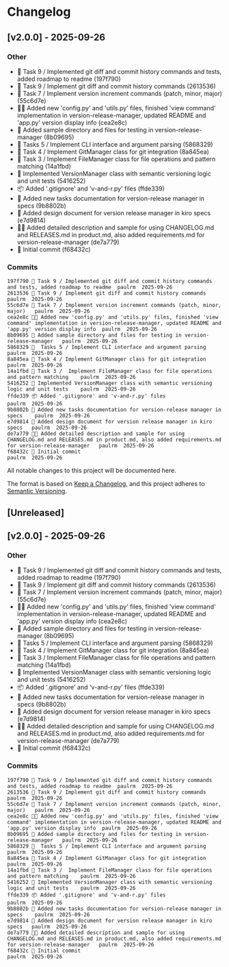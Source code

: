# Changelog
## [v2.0.0] - 2025-09-26
### Other
- 🔧 Task 9 / Implemented git diff and commit history commands and tests, added roadmap to readme (197f790)
- 🚀 Task 9 / Implement git diff and commit history commands (2613536)
- 🚀 Task 7 / Implement version increment commands (patch, minor, major) (55c6d7e)
- 📂✅ Added new 'config.py' and 'utils.py' files, finished 'view command' implementation in version-release-manager, updated README and 'app.py' version display info (cea2e8c)
- 📁 Added sample directory and files for testing in version-release-manager (8b09695)
- 🚀  Tasks 5 / Implement CLI interface and argument parsing (5868329)
- 🚀 Task 4 / Implement GitManager class for git integration (8a845ea)
- 🚀 Task 3 /  Implement FileManager class for file operations and pattern matching (14a1fbd)
- 🚀 Implemented VersionManager class with semantic versioning logic and unit tests (5416252)
- 📦 Added '.gitignore' and 'v-and-r.py' files (ffde339)
- 📝 Added new tasks documentation for version-release manager in specs (9b8802b)
- 📝 Added design document for version release manager in kiro specs (e7d9814)
- 📝✨ Added detailed description and sample for using CHANGELOG.md and RELEASES.md in product.md, also added requirements.md for version-release-manager (de7a779)
- 🚀 Initial commit (f68432c)

### Commits
```
197f790 🔧 Task 9 / Implemented git diff and commit history commands and tests, added roadmap to readme	paulrm	2025-09-26
2613536 🚀 Task 9 / Implement git diff and commit history commands   	paulrm	2025-09-26
55c6d7e 🚀 Task 7 / Implement version increment commands (patch, minor, major)	paulrm	2025-09-26
cea2e8c 📂✅ Added new 'config.py' and 'utils.py' files, finished 'view command' implementation in version-release-manager, updated README and 'app.py' version display info	paulrm	2025-09-26
8b09695 📁 Added sample directory and files for testing in version-release-manager	paulrm	2025-09-26
5868329 🚀  Tasks 5 / Implement CLI interface and argument parsing   	paulrm	2025-09-26
8a845ea 🚀 Task 4 / Implement GitManager class for git integration   	paulrm	2025-09-26
14a1fbd 🚀 Task 3 /  Implement FileManager class for file operations and pattern matching	paulrm	2025-09-26
5416252 🚀 Implemented VersionManager class with semantic versioning logic and unit tests	paulrm	2025-09-26
ffde339 📦 Added '.gitignore' and 'v-and-r.py' files                 	paulrm	2025-09-26
9b8802b 📝 Added new tasks documentation for version-release manager in specs	paulrm	2025-09-26
e7d9814 📝 Added design document for version release manager in kiro specs	paulrm	2025-09-26
de7a779 📝✨ Added detailed description and sample for using CHANGELOG.md and RELEASES.md in product.md, also added requirements.md for version-release-manager	paulrm	2025-09-26
f68432c 🚀 Initial commit                                            	paulrm	2025-09-26
```

All notable changes to this project will be documented here.

The format is based on [Keep a Changelog](https://keepachangelog.com/en/1.0.0/),
and this project adheres to [Semantic Versioning](https://semver.org/spec/v2.0.0.html).

## [Unreleased]

## [v2.0.0] - 2025-09-26
### Other
- 🔧 Task 9 / Implemented git diff and commit history commands and tests, added roadmap to readme (197f790)
- 🚀 Task 9 / Implement git diff and commit history commands (2613536)
- 🚀 Task 7 / Implement version increment commands (patch, minor, major) (55c6d7e)
- 📂✅ Added new 'config.py' and 'utils.py' files, finished 'view command' implementation in version-release-manager, updated README and 'app.py' version display info (cea2e8c)
- 📁 Added sample directory and files for testing in version-release-manager (8b09695)
- 🚀  Tasks 5 / Implement CLI interface and argument parsing (5868329)
- 🚀 Task 4 / Implement GitManager class for git integration (8a845ea)
- 🚀 Task 3 /  Implement FileManager class for file operations and pattern matching (14a1fbd)
- 🚀 Implemented VersionManager class with semantic versioning logic and unit tests (5416252)
- 📦 Added '.gitignore' and 'v-and-r.py' files (ffde339)
- 📝 Added new tasks documentation for version-release manager in specs (9b8802b)
- 📝 Added design document for version release manager in kiro specs (e7d9814)
- 📝✨ Added detailed description and sample for using CHANGELOG.md and RELEASES.md in product.md, also added requirements.md for version-release-manager (de7a779)
- 🚀 Initial commit (f68432c)

### Commits
```
197f790 🔧 Task 9 / Implemented git diff and commit history commands and tests, added roadmap to readme	paulrm	2025-09-26
2613536 🚀 Task 9 / Implement git diff and commit history commands   	paulrm	2025-09-26
55c6d7e 🚀 Task 7 / Implement version increment commands (patch, minor, major)	paulrm	2025-09-26
cea2e8c 📂✅ Added new 'config.py' and 'utils.py' files, finished 'view command' implementation in version-release-manager, updated README and 'app.py' version display info	paulrm	2025-09-26
8b09695 📁 Added sample directory and files for testing in version-release-manager	paulrm	2025-09-26
5868329 🚀  Tasks 5 / Implement CLI interface and argument parsing   	paulrm	2025-09-26
8a845ea 🚀 Task 4 / Implement GitManager class for git integration   	paulrm	2025-09-26
14a1fbd 🚀 Task 3 /  Implement FileManager class for file operations and pattern matching	paulrm	2025-09-26
5416252 🚀 Implemented VersionManager class with semantic versioning logic and unit tests	paulrm	2025-09-26
ffde339 📦 Added '.gitignore' and 'v-and-r.py' files                 	paulrm	2025-09-26
9b8802b 📝 Added new tasks documentation for version-release manager in specs	paulrm	2025-09-26
e7d9814 📝 Added design document for version release manager in kiro specs	paulrm	2025-09-26
de7a779 📝✨ Added detailed description and sample for using CHANGELOG.md and RELEASES.md in product.md, also added requirements.md for version-release-manager	paulrm	2025-09-26
f68432c 🚀 Initial commit                                            	paulrm	2025-09-26
```
